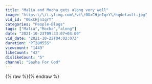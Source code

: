 ```yaml
---
title: "Malia and Mocha gets along very well"
image: "https:\/\/i.ytimg.com\/vi\/0GxCHjnIqrY\/hqdefault.jpg"
vid_id: "0GxCHjnIqrY"
categories: "People-Blogs"
tags: ["Malia","Mocha","along"]
date: "2021-10-23T09:33:07+03:00"
vid_date: "2021-10-22T04:02:07Z"
duration: "PT28M55S"
viewcount: "1449"
likeCount: "42"
dislikeCount: "5"
channel: "Sasha For God"
---
```

{% raw %}{% endraw %}
